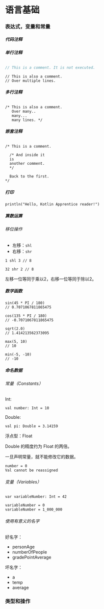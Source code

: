 # 语言基础

### 表达式，变量和常量

##### 代码注释

###### **单行注释**

```Kotlin
// This is a comment. It is not executed.
```

```
// This is also a comment.
// Over multiple lines.
```

###### **多行注释**

```
/* This is also a comment.
   Over many..
   many...
   many lines. */
```

###### **嵌套注释**

```
/* This is a comment.

  /* And inside it
  is
  another comment.
  */

  Back to the first.
*/
```

##### 打印

```
println("Hello, Kotlin Apprentice reader!")
```

##### 算数运算

###### 移位操作

* 左移：`shl`
* 右移：`shr`

```
1 shl 3 // 8

32 shr 2 // 8
```

左移一位等同于乘以2，右移一位等同于除以2。

##### 数学函数

```
sin(45 * PI / 180)
// 0.7071067811865475

cos(135 * PI / 180)
// -0.7071067811865475
```

```
sqrt(2.0)
// 1.414213562373095
```

```
max(5, 10)
// 10

min(-5, -10)
// -10
```

##### 命名数据

###### 常量（Constants）

Int:

```
val number: Int = 10
```

Double:

```
val pi: Double = 3.14159
```

浮点型：Float

Double 的精度约为 Float 的两倍。

一旦声明常量，就不能修改它的数据。

```
number = 0
Val cannot be reassigned
```

###### 变量（Variables）

```
var variableNumber: Int = 42
```

```
variableNumber = 0
variableNumber = 1_000_000
```

###### 使用有意义的名字

好名字：

* personAge
* numberOfPeople
* gradePointAverage

坏名字：

* a
* temp
* average

### 类型和操作



